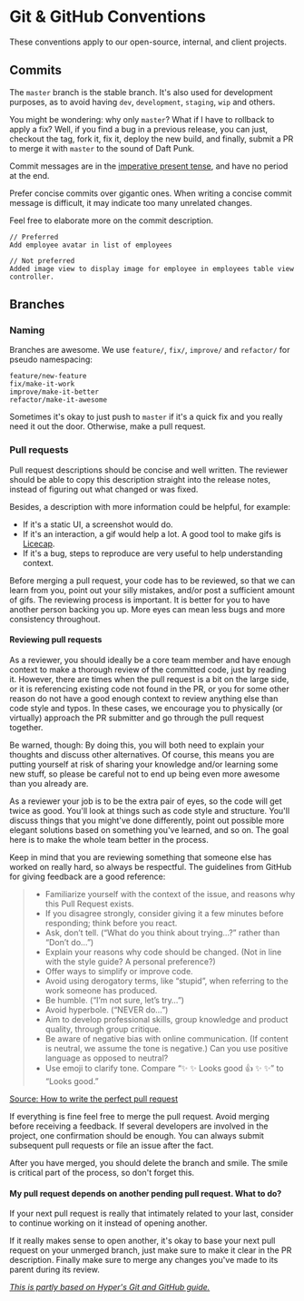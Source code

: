 # Git & GitHub Conventions

These conventions apply to our open-source, internal, and client projects.

## Commits

The `master` branch is the stable branch. It's also used for development
purposes, as to avoid having `dev`, `development`, `staging`, `wip` and others.

You might be wondering: why only `master`? What if I have to rollback to apply
a fix? Well, if you find a bug in a previous release, you can just, checkout the tag,
fork it, fix it, deploy the new build, and finally, submit a PR to merge it with `master`
to the sound of Daft Punk.

Commit messages are in the [imperative present tense](http://stackoverflow.com/questions/3580013/should-i-use-past-or-present-tense-in-git-commit-messages), and have no period at the end.

Prefer concise commits over gigantic ones. When writing a concise commit message
is difficult, it may indicate too many unrelated changes.

Feel free to elaborate more on the commit description.

```
// Preferred
Add employee avatar in list of employees

// Not preferred
Added image view to display image for employee in employees table view controller.
```

## Branches

### Naming

Branches are awesome. We use `feature/`, `fix/`, `improve/` and `refactor/` for pseudo namespacing:

```
feature/new-feature
fix/make-it-work
improve/make-it-better
refactor/make-it-awesome
```

Sometimes it's okay to just push to `master` if it's a quick fix and you really need
it out the door. Otherwise, make a pull request.

### Pull requests

Pull request descriptions should be concise and well written. The reviewer should
be able to copy this description straight into the release notes, instead of
figuring out what changed or was fixed.

Besides, a description with more information could be helpful, for example:

- If it's a static UI, a screenshot would do. 
- If it's an interaction, a gif would help a lot. A good tool to make gifs is [Licecap](http://www.cockos.com/licecap/).
- If it's a bug, steps to reproduce are very useful to help understanding context.

Before merging a pull request, your code has to be reviewed, so that we can learn from you, 
point out your silly mistakes, and/or post a sufficient amount of gifs. The reviewing
process is important. It is better for you to have another person backing you up. More eyes
can mean less bugs and more consistency throughout.

#### Reviewing pull requests

As a reviewer, you should ideally be a core team member and have enough context
to make a thorough review of the committed code, just by reading it. However,
there are times when the pull request is a bit on the large side, or it is
referencing existing code not found in the PR, or you for some other reason do
not have a good enough context to review anything else than code style and typos.
In these cases, we encourage you to physically (or virtually) approach the PR
submitter and go through the pull request together.

Be warned, though: By doing this, you will both need to explain your thoughts and
discuss other alternatives. Of course, this means you are putting yourself at risk
of sharing your knowledge and/or learning some new stuff, so please be careful not
to end up being even more awesome than you already are.

As a reviewer your job is to be the extra pair of eyes, so the code will get twice 
as good. You'll look at things such as code style and structure. You'll discuss things 
that you might've done differently, point out possible more elegant solutions based 
on something you've learned, and so on. The goal here is to make the whole team better 
in the process.

Keep in mind that you are reviewing something that someone else has worked on really 
hard, so always be respectful. The guidelines from GitHub for giving feedback are a 
good reference:

> - Familiarize yourself with the context of the issue, and reasons why this Pull Request exists.
> - If you disagree strongly, consider giving it a few minutes before responding; think before you react.
> - Ask, don’t tell. (“What do you think about trying…?” rather than “Don’t do…”)
> - Explain your reasons why code should be changed. (Not in line with the style guide? A personal preference?)
> - Offer ways to simplify or improve code.
> - Avoid using derogatory terms, like “stupid”, when referring to the work someone has produced.
> - Be humble. (“I’m not sure, let’s try…”)
> - Avoid hyperbole. (“NEVER do…”)
> - Aim to develop professional skills, group knowledge and product quality, through group critique.
> - Be aware of negative bias with online communication. (If content is neutral, we assume the tone is negative.) Can you use positive language as opposed to neutral?
> - Use emoji to clarify tone. Compare “✨ ✨ Looks good 👍 ✨ ✨” to “Looks good.”

[Source: How to write the perfect pull request](https://github.com/blog/1943-how-to-write-the-perfect-pull-request)

If everything is fine feel free to merge the pull request. Avoid merging before receiving
a feedback. If several developers are involved in the project, one confirmation should be 
enough. You can always submit subsequent pull requests or file an issue after the fact.

After you have merged, you should delete the branch and smile. The smile is critical 
part of the process, so don't forget this.

#### My pull request depends on another pending pull request. What to do?

If your next pull request is really that intimately related to your last,
consider to continue working on it instead of opening another.

If it really makes sense to open another, it's okay to base your next pull
request on your unmerged branch, just make sure to make it clear in the PR description.
Finally make sure to merge any changes you've made to its parent during its review.

[_This is partly based on Hyper's Git and GitHub guide._](https://github.com/hyperoslo/playbook/blob/master/GIT_AND_GITHUB.md)
